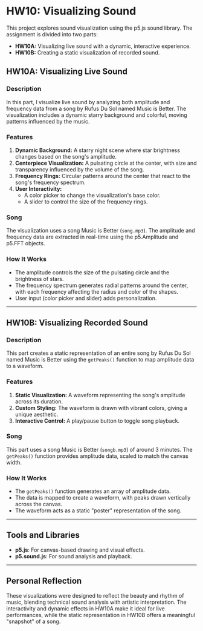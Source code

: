 # HW10: Visualizing Sound

This project explores sound visualization using the p5.js sound library. The assignment is divided into two parts:

- **HW10A:** Visualizing live sound with a dynamic, interactive experience.
- **HW10B:** Creating a static visualization of recorded sound.

## HW10A: Visualizing Live Sound

### Description
In this part, I visualize live sound by analyzing both amplitude and frequency data from a song by Rufus Du Sol named Music is Better. The visualization includes a dynamic starry background and colorful, moving patterns influenced by the music.

### Features
1. **Dynamic Background:** A starry night scene where star brightness changes based on the song's amplitude.
2. **Centerpiece Visualization:** A pulsating circle at the center, with size and transparency influenced by the volume of the song.
3. **Frequency Rings:** Circular patterns around the center that react to the song's frequency spectrum.
4. **User Interactivity:** 
   - A color picker to change the visualization's base color.
   - A slider to control the size of the frequency rings.

### Song
The visualization uses a song Music is Better (`song.mp3`). The amplitude and frequency data are extracted in real-time using the p5.Amplitude and p5.FFT objects.

### How It Works
- The amplitude controls the size of the pulsating circle and the brightness of stars.
- The frequency spectrum generates radial patterns around the center, with each frequency affecting the radius and color of the shapes.
- User input (color picker and slider) adds personalization.

---

## HW10B: Visualizing Recorded Sound

### Description
This part creates a static representation of an entire song by Rufus Du Sol named Music is Better using the `getPeaks()` function to map amplitude data to a waveform.

### Features
1. **Static Visualization:** A waveform representing the song's amplitude across its duration.
2. **Custom Styling:** The waveform is drawn with vibrant colors, giving a unique aesthetic.
3. **Interactive Control:** A play/pause button to toggle song playback.

### Song
This part uses a song Music is Better (`songb.mp3`) of around 3 minutes. The `getPeaks()` function provides amplitude data, scaled to match the canvas width.

### How It Works
- The `getPeaks()` function generates an array of amplitude data.
- The data is mapped to create a waveform, with peaks drawn vertically across the canvas.
- The waveform acts as a static "poster" representation of the song.

---

## Tools and Libraries
- **p5.js**: For canvas-based drawing and visual effects.
- **p5.sound.js**: For sound analysis and playback.

---

## Personal Reflection
These visualizations were designed to reflect the beauty and rhythm of music, blending technical sound analysis with artistic interpretation. The interactivity and dynamic effects in HW10A make it ideal for live performances, while the static representation in HW10B offers a meaningful "snapshot" of a song.

